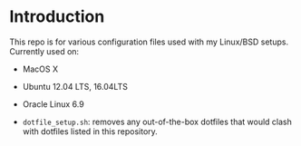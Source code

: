 # Introduction
This repo is for various configuration files used with my Linux/BSD setups.
Currently used on:
* MacOS X
* Ubuntu 12.04 LTS, 16.04LTS
* Oracle Linux 6.9

* `dotfile_setup.sh`:  removes any out-of-the-box dotfiles that would clash with dotfiles
listed in this repository.

